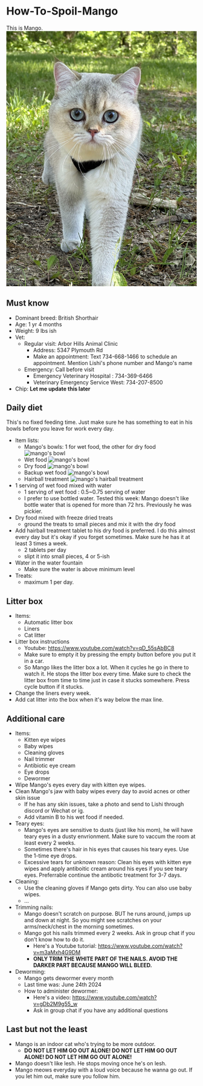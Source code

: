 # How-To-Spoil-Mango
This is Mango.
![mango cover](imgs/mango_cover.jpg)

## Must know
- Dominant breed: British Shorthair
- Age: 1 yr 4 months
- Weight: 9 lbs ish
- Vet: 
    - Regular visit: Arbor Hills Animal Clinic
        - Address: 5347 Plymouth Rd
        - Make an appointment: Text 734-668-1466 to schedule an appointment. Mention Lishi's phone number and Mango's name
    - Emergency: Call before visit
        - Emergency Veterinary Hospital : 734-369-6466
        - Veterinary Emergency Service West: 734-207-8500
- Chip: **Let me update this later**

## Daily diet
This's no fixed feeding time. Just make sure he has something to eat in his bowls before you leave for work every day.
- Item lists:
    - Mango's bowls: 1 for wet food, the other for dry food
 ![mango's bowl](imgs/mango_bowl.jpg)  
    - Wet food
 ![mango's bowl](imgs/mango_bowl.jpg)  
    - Dry food
 ![mango's bowl](imgs/mango_bowl.jpg)  
    - Backup wet food
 ![mango's bowl](imgs/mango_bowl.jpg)  
    - Hairball treatment
 ![mango's hairball treatment](imgs/mango_bowl.jpg)  
- 1 serving of wet food mixed with water
    - 1 serving of wet food : 0.5~0.75 serving of water
    - I prefer to use bottled water. Tested this week: Mango doesn't like bottle water that is opened for more than 72 hrs. Previously he was pickier.
- Dry food mixed with freeze dried treats
    - ground the treats to small pieces and mix it with the dry food
- Add hairball treatment tablet to his dry food is preferred. I do this almost every day but it's okay if you forget sometimes. Make sure he has it at least 3 times a week.
    - 2 tablets per day
    - slipt it into small pieces, 4 or 5-ish
- Water in the water fountain
    - Make sure the water is above minimum level
- Treats:
    - maximum 1 per day.

## Litter box
- Items:
    - Automatic litter box
    - Liners
    - Cat litter
- Litter box instructions
    - Youtube: https://www.youtube.com/watch?v=qD_55sAbBC8
    - Make sure to empty it by pressing the empty button before you put it in a car.
    - So Mango likes the litter box a lot. When it cycles he go in there to watch it. He stops the litter box every time. Make sure to check the litter box from time to time just in case it stucks somewhere. Press cycle button if it stucks.
- Change the liners every week.
- Add cat litter into the box when it's way below the max line.

## Additional care
- Items:
    - Kitten eye wipes
    - Baby wipes
    - Cleaning gloves
    - Nail trimmer
    - Antibiotic eye cream
    - Eye drops
    - Dewormer
- Wipe Mango's eyes every day with kitten eye wipes.
- Clean Mango's jaw with baby wipes every day to avoid acnes or other skin issue
    - If he has any skin issues, take a photo and send to Lishi through discord or Wechat or ig. 
    - Add vitamin B to his wet food if needed. 
- Teary eyes: 
    - Mango's eyes are sensitive to dusts (just like his mom), he will have teary eyes in a dusty envrionment. Make sure to vaccum the room at least every 2 weeks.
    - Sometimes there's hair in his eyes that causes his teary eyes. Use the 1-time eye drops.
    - Excessive tears for unknown reason: Clean his eyes with kitten eye wipes and apply antiboitic cream around his eyes if you see teary eyes. Preferrable continue the antibotic treatment for 3-7 days.
- Cleaning:
    - Use the cleaning gloves if Mango gets dirty. You can also use baby wipes.
    - ...
- Trimming nails:
    - Mango doesn't scratch on purpose. BUT he runs around, jumps up and down at night. So you might see scratches on your arms/neck/chest in the morning sometimes. 
    - Mango got his nails trimmed every 2 weeks. Ask in group chat if you don't know how to do it.
        - Here's a Youtube tutorial: https://www.youtube.com/watch?v=m3aMxh4G9DM
        - **ONLY TRIM THE WHITE PART OF THE NAILS. AVOID THE DARKER PART BECAUSE MANGO WILL BLEED.**
- Deworming:
    - Mango gets dewormer every month
    - Last time was: June 24th 2024
    - How to administer dewormer:
        - Here's a video: https://www.youtube.com/watch?v=gDb2M9g55_w
        - Ask in group chat if you have any additional questions


## Last but not the least
- Mango is an indoor cat who's trying to be more outdoor.
    - **DO NOT LET HIM GO OUT ALONE! DO NOT LET HIM GO OUT ALONE! DO NOT LET HIM GO OUT ALONE!**
- Mango doesn't like lesh. He stops moving once he's on lesh.
- Mango meows everyday with a loud voice because he wanna go out. If you let him out, make sure you follow him.
